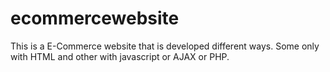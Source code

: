 # ecommercewebsite
This is a E-Commerce website that is developed different ways. Some only with HTML and other with javascript or AJAX or PHP.
